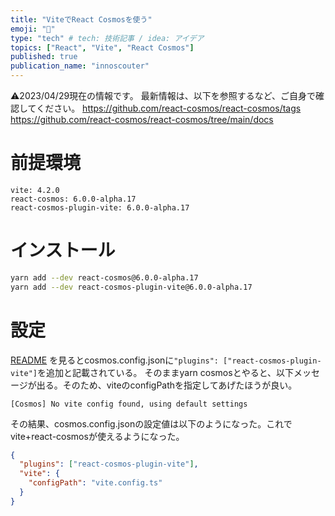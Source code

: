 ```yaml
---
title: "ViteでReact Cosmosを使う"
emoji: "🌼"
type: "tech" # tech: 技術記事 / idea: アイデア
topics: ["React", "Vite", "React Cosmos"]
published: true
publication_name: "innoscouter"
---
```


⚠️2023/04/29現在の情報です。
最新情報は、以下を参照するなど、ご自身で確認してください。
https://github.com/react-cosmos/react-cosmos/tags
https://github.com/react-cosmos/react-cosmos/tree/main/docs

# 前提環境

```
vite: 4.2.0
react-cosmos: 6.0.0-alpha.17
react-cosmos-plugin-vite: 6.0.0-alpha.17
```

# インストール

```bash
yarn add --dev react-cosmos@6.0.0-alpha.17
yarn add --dev react-cosmos-plugin-vite@6.0.0-alpha.17
```

# 設定
[README](https://github.com/react-cosmos/react-cosmos/tree/main/docs#getting-started) を見るとcosmos.config.jsonに`"plugins": ["react-cosmos-plugin-vite"]`を追加と記載されている。
そのままyarn cosmosとやると、以下メッセージが出る。そのため、viteのconfigPathを指定してあげたほうが良い。

```
[Cosmos] No vite config found, using default settings
```

その結果、cosmos.config.jsonの設定値は以下のようになった。これでvite+react-cosmosが使えるようになった。

```json
{
  "plugins": ["react-cosmos-plugin-vite"],
  "vite": {
    "configPath": "vite.config.ts"
  }
}
```
